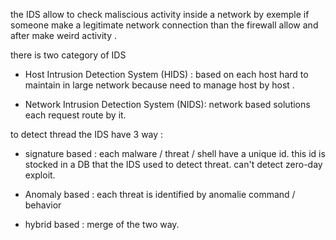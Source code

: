 the IDS allow to check maliscious activity inside a network by exemple if someone make a legitimate network connection than the firewall allow and after make weird activity .

there is two category of IDS

-   Host Intrusion Detection System (HIDS) :
    based on each host hard to maintain in large network because need to manage host by host .

-   Network Intrusion Detection System (NIDS):
    network based solutions each request route by it.

to detect thread the IDS have 3 way :

-   signature based :
    each malware / threat / shell have a unique id. this id is stocked in a DB that the IDS
    used to detect threat. can't detect zero-day exploit.

-   Anomaly based :
    each threat is identified by anomalie command / behavior

-   hybrid based :
    merge of the two way.
